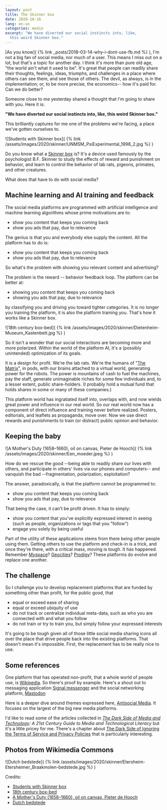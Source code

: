 ```yaml
---
layout: post
title: The Skinner box
date: 2020-10-16
lang: en-us
categories: media
excerpt: "We have diverted our social instincts into, like,
  this weird Skinner box."
---
```


[As you know](
  {% link _posts/2018-03-14-why-i-dont-use-fb.md %}
), I'm not a big fan of social media, nor much of a user.
This means I miss out on a lot, but that's a topic for another day.
I think it's more than pure old age, "the world ain't what it used to be".
It's great that people can readily share their thoughts, feelings, ideas,
triumphs, and challenges in a place where others can see them, and see those
of others. The devil, as always, is in the implementation; or, to be more
precise, the economics-- how it's paid for. Can we do better?

Someone close to me yesterday shared a thought that I'm going to share with
you. Here it is:

**"We have diverted our social instincts into, like, this weird Skinner box."**

This brilliantly captures for me one of the problems we're facing, a place
we've gotten ourselves to.

![Students with Skinner box](
  {% link /assets/images/2020/skinner/UNMSM_PsiExperimental_1998_2.jpg %}
)

Do you know what a [Skinner box](
  https://en.wikipedia.org/wiki/Operant_conditioning_chamber
) is? It's a device used famously by
the psychologist B.F. Skinner to study the effects of reward and punishment
on behavior, and learn to control the behavior of lab rats, pigeons, primates,
and other creatures.

What does that have to do with social media?

## Machine learning and AI training and feedback

The social media platforms are programmed with artificial intelligence and
machine learning algorithms whose prime motivations are to:

- show you content that keeps you coming back
- show you ads that pay, due to relevance

The genius is that you and everybody else supply the content. All the platform
has to do is:

- show you content that keeps you coming back
- show you ads that pay, due to relevance

So what's the problem with showing you relevant content and advertising?

The problem is the reward -- behavior feedback loop. The platform can be
better at:

- showing you content that keeps you coming back
- showing you ads that pay, due to relevance

by classifying you and driving you toward tighter categories.
It is no longer you training the platform, it is also the platform training
you. That's how it works like a Skinner box.

![18th century box-bed](
  {% link /assets/images/2020/skinner/Dietenheim-Museum_Kastenbett.jpg %}
)

So it isn't a wonder that our social interactions are becoming
more and more polarized. Within the world of the platform AI, it's a
(possibly unintended) optimization of its goals.

It is a design for profit. We're the lab rats. We're the humans of
"[The Matrix](
  https://en.wikipedia.org/wiki/The_Matrix
)", in pods, with our brains attached to a virtual world, generating power
for the robots. The power is mountains of cash to fuel the machines, pay the
staff, generate unimaginable riches for some few individuals and, to a lesser
extent, public share-holders. (I probably hold a mutual fund that holds shares
in some or many of these companies.)

This platform world has ingratiated itself into, overlaps with,
and now wields great power and influence in our real world.
So our real world now has a component of direct influence and training
never before realized. Posters, editorials, and leaflets as propaganda,
move over. Now we use direct rewards and punishments to train
(or distract) public opinion and behavior.

## Keeping the baby

![A Mother's Duty (1658–1660), oil on canvas, Pieter de Hooch](
  {% link /assets/images/2020/skinner/Een_moeder.jpeg %}
)

How do we rescue the good --being able to readily share our lives with
others, and participate in others' lives via our phones and computers-- and
vanquish the bad --fragmentation, polarization, exploitation?

The answer, paradoxically, is that the platform cannot be programmed to:

- show you content that keeps you coming back
- show you ads that pay, due to relevance

That being the case, it can't be profit driven. It has to simply:

- show you content that you've explicitly expressed interest in seeing
 (such as people, organizations or tags that you "follow")
- engage you solely by being useful

Part of the utility of these applications stems from there being other people
using them. Getting others to use the platform and check-in is a trick, and
once they're there, with a critical mass, moving is tough. It has happened.
Remember [Myspace](
  https://en.wikipedia.org/wiki/Myspace
)? [Geocities](
  https://en.wikipedia.org/wiki/Yahoo!_GeoCities
)? [Prodigy](
  https://en.wikipedia.org/wiki/Prodigy_%28online_service%29
)? These platforms do evolve and replace one another.

## The challenge

So I challenge you to develop replacement platforms
that are funded by something other than profit, for the public good, that

- equal or exceed ease of sharing
- equal or exceed ubiquity of use
- do not track or centralize individual meta-data, such as who you
  are connected with and what you follow
- do not train or try to train you, but simply follow your expressed
  interests

It's going to be tough given all of those little social media sharing icons
all over the place that drive people back into the existing platforms.
That doesn't mean it's impossible. First, the replacement has to be really
nice to use.

## Some references

One platform that has operated non-profit, that a whole world of people use,
is [Wikipedia](
  https://www.wikipedia.org/
). So there's proof by example.
Here's a shout out to messaging application [Signal messenger](
  https://en.wikipedia.org/wiki/Signal_Messenger
) and the social networking platform, [Mastodon](
  https://en.wikipedia.org/wiki/Mastodon_%28software%29
)

Here is a deeper dive around themes expressed here,
[Antisocial Media](
  https://www.amazon.com/Antisocial-Media-Disconnects-Undermines-Democracy-ebook/dp/B07CGTQCXP/
). It focuses on the largest of the big new media platforms.

I'd like to read some of the articles collected in
_[The Dark Side of Media and Technology](
  https://doi.org/10.3726/b14959
): A 21st Century Guide to Media and Technological Literacy_
but it's a little pricey for me. There's a chapter about
[The Dark Side of Ignoring the Terms of Service and Privacy Policies](
  https://www.peterlang.com/view/9781433149030/xhtml/chapter16.xhtml
) that is particularly interesting.

## Photos from Wikimedia Commons

![Dutch bedstede](
  {% link /assets/images/2020/skinner/Etersheim-Etersheimer_Braakmolen-bedstede.jpg %}
)

Credits:

- [Students with Skinner box](
  https://commons.wikimedia.org/wiki/File:UNMSM_PsiExperimental_1998_2.jpg
)
- [18th century box-bed](
  https://commons.wikimedia.org/wiki/File:Dietenheim_-_Museum_Kastenbett.jpg
)
- [A Mother's Duty (1658–1660), oil on canvas, Pieter de Hooch](
  https://commons.wikimedia.org/wiki/File:Een_moeder_die_het_haar_van_haar_kind_reinigt,_bekend_als_%E2%80%98Moedertaak%E2%80%99_Rijksmuseum_SK-C-149.jpeg
)
- [Dutch bedstede](
  https://commons.wikimedia.org/wiki/File:Etersheim_-_Etersheimer_Braakmolen_-_bedstede.jpg
)
